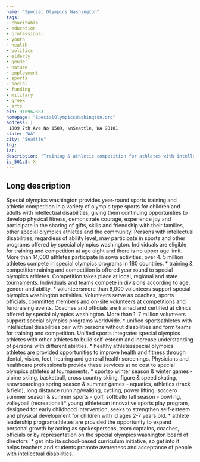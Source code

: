 ```yaml
---
name: "Special Olympics Washington"
tags:
- charitable
- education
- professional
- youth
- health
- politics
- elderly
- gender
- nature
- employment
- sports
- social
- funding
- military
- greek
- arts
ein: 910962383
homepage: "SpecialOlympicsWashinqton.orq"
address: |
 1809 7th Ave No 1509, \nSeattle, WA 98101
state: "WA"
city: "Seattle"
lng: 
lat: 
description: "Training & athletic competition for athletes with intellectual & associated developmental disabilities"
is_501c3: X
---
```


## Long description

Special olympics washington provides year-round sports training and athletic competition in a variety of olympic type sports for children and adults with intellectual disabilities, giving them continuing opportunities to develop physical fitness, demonstrate courage, experience joy and participate in the sharing of gifts, skills and friendship with their families, other special olympics athletes and the community. Persons with intellectual disabilities, regardless of ability level, may participate in sports and other programs offered by special olympics washington. Individuals are eligible for training and competition at age eight and there is no upper age limit. More than 14,000 athletes participate in sowa activities; over 4. 5 million athletes compete in special olympics programs in 180 countries. * training & competitiontraining and competition is offered year round to special olympics athletes. Competition takes place at local, regional and state tournaments. Individuals and teams compete in divisions according to age, gender and ability. * volunteersmore than 8,000 volunteers support special olympics washington activities. Volunteers serve as coaches, sports officials, committee members and on-site volunteers at competitions and fundraising events. Coaches and officials are trained and certified at clinics offered by special olympics washington. More than 1. 7 million volunteers support special olympics programs worldwide. * unified sportsathletes with intellectual disabilities pair with persons without disabilities and form teams for training and competition. Unified sports integrates special olympics athletes with other athletes to build self-esteem and increase understanding of persons with different abilities. * healthy athletesspecial olympics athletes are provided opportunities to improve health and fitness through dental, vision, feet, hearing and general health screenings. Physicians and healthcare professionals provide these services at no cost to special olympics athletes at tournaments. * sportso winter season & winter games - alpine skiing, basketball, cross country skiing, figure & speed skating, snowboardingo spring season & summer games - aquatics, athletics (track & field), long distance running/walking, cycling, power lifting, soccero summer season & summer sports - golf, softballo fall season - bowling, volleyball (recreational)* young athletesan innovative sports play program, designed for early childhood intervention, seeks to strengthen self-esteem and physical development for children with id ages 2-7 years old. * athlete leadership programathletes are provided the opportunity to expand personal growth by acting as spokespersons, team captains, coaches, officials or by representation on the special olympics washington board of directors. * get into ita school-based curriculum initiative, so get into it helps teachers and students promote awareness and acceptance of people with intellectual disabilities. 
